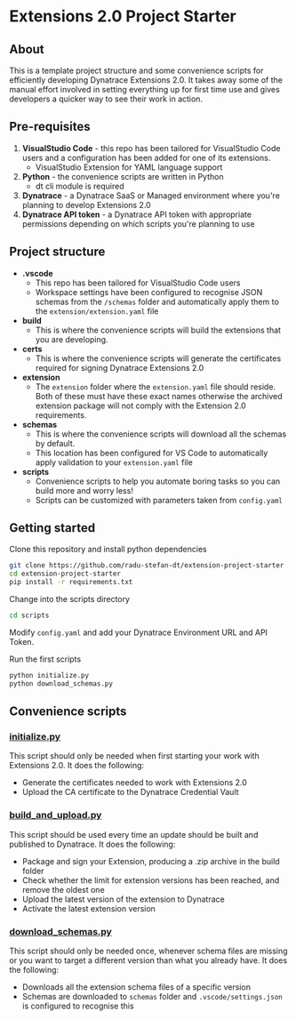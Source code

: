# Extensions 2.0 Project Starter

## About

This is a template project structure and some convenience scripts for efficiently developing Dynatrace Extensions 2.0. It takes away some of the manual effort involved in setting everything up for first time use and gives developers a quicker way to see their work in action.

## Pre-requisites

1. **VisualStudio Code** - this repo has been tailored for VisualStudio Code users and a configuration has been added for one of its extensions.
    * VisualStudio Extension for YAML language support
2. **Python** - the convenience scripts are written in Python
    * dt cli module is required
3. **Dynatrace** - a Dynatrace SaaS or Managed environment where you're planning to develop Extensions 2.0
4. **Dynatrace API token** - a Dynatrace API token with appropriate permissions depending on which scripts you're planning to use

## Project structure

* **.vscode**
    * This repo has been tailored for VisualStudio Code users
    * Workspace settings have been configured to recognise JSON schemas from the `/schemas` folder and automatically apply them to the `extension/extension.yaml` file
* **build**
    * This is where the convenience scripts will build the extensions that you are developing.
* **certs**
    * This is where the convenience scripts will generate the certificates required for signing Dynatrace Extensions 2.0
* **extension**
    * The `extension` folder where the `extension.yaml` file should reside. Both of these must have these exact names otherwise the archived extension package will not comply with the Extension 2.0 requirements.
* **schemas**
    * This is where the convenience scripts will download all the schemas by default.
    * This location has been configured for VS Code to automatically apply validation to your `extension.yaml` file
* **scripts**
    * Convenience scripts to help you automate boring tasks so you can build more and worry less!
    * Scripts can be customized with parameters taken from `config.yaml`

## Getting started

Clone this repository and install python dependencies

```bash
git clone https://github.com/radu-stefan-dt/extension-project-starter
cd extension-project-starter
pip install -r requirements.txt
```

Change into the scripts directory

```bash
cd scripts
```

Modify `config.yaml` and add your Dynatrace Environment URL and API Token.

Run the first scripts
```bash
python initialize.py
python download_schemas.py
```

## Convenience scripts

### [initialize.py](scripts/initialize.py)

This script should only be needed when first starting your work with Extensions 2.0. It does the following:
* Generate the certificates needed to work with Extensions 2.0
* Upload the CA certificate to the Dynatrace Credential Vault

### [build_and_upload.py](scripts/build_and_upload.py)

This script should be used every time an update should be built and published to Dynatrace. It does the following:
* Package and sign your Extension, producing a .zip archive in the build folder
* Check whether the limit for extension versions has been reached, and remove the oldest one
* Upload the latest version of the extension to Dynatrace
* Activate the latest extension version

### [download_schemas.py](scripts/download_schemas.py)

This script should only be needed once, whenever schema files are missing or you want to target a different version than what you already have. It does the following:
* Downloads all the extension schema files of a specific version
* Schemas are downloaded to `schemas` folder and `.vscode/settings.json` is configured to recognise this
